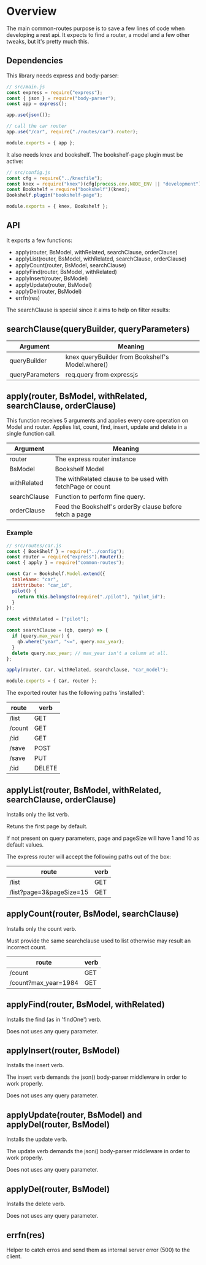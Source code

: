 # Overview

The main common-routes purpose is to save a few lines of code when developing
a rest api. It expects to find a router, a model and a few other tweaks, but
it's pretty much this.

## Dependencies

This library needs express and body-parser:

```javascript
// src/main.js
const express = require("express");
const { json } = require("body-parser");
const app = express();

app.use(json());

// call the car router
app.use("/car", require("./routes/car").router);

module.exports = { app };
```

It also needs knex and bookshelf. The bookshelf-page plugin must be active:

```javascript
// src/config.js
const cfg = require("../knexfile");
const knex = require("knex")(cfg[process.env.NODE_ENV || "development"]);
const Bookshelf = require("bookshelf")(knex);
Bookshelf.plugin("bookshelf-page");

module.exports = { knex, Bookshelf };
```

## API

It exports a few functions:

- apply(router, BsModel, withRelated, searchClause, orderClause)
- applyList(router, BsModel, withRelated, searchClause, orderClause)
- applyCount(router, BsModel, searchClause)
- applyFind(router, BsModel, withRelated)
- applyInsert(router, BsModel)
- applyUpdate(router, BsModel)
- applyDel(router, BsModel)
- errfn(res)

The searchClause is special since it aims to help on filter results:

## searchClause(queryBuilder, queryParameters)

| Argument        | Meaning                                          |
| --------------- | ------------------------------------------------ |
| queryBuilder    | knex queryBuilder from Bookshelf's Model.where() |
| queryParameters | req.query from expressjs                         |

## apply(router, BsModel, withRelated, searchClause, orderClause)

This function receives 5 arguments and applies every core operation on Model
and router. Applies list, count, find, insert, update and delete in a single
function call.

| Argument     | Meaning                                                   |
| ------------ | --------------------------------------------------------- |
| router       | The express router instance                               |
| BsModel      | Bookshelf Model                                           |
| withRelated  | The withRelated clause to be used with fetchPage or count |
| searchClause | Function to perform fine query.                           |
| orderClause  | Feed the Bookshelf's orderBy clause before fetch a page   |

### Example

```javascript
// src/routes/car.js
const { BookShelf } = require("../config");
const router = require("express").Router();
const { apply } = require("common-routes");

const Car = Bookshelf.Model.extend({
  tableName: "car",
  idAttribute: "car_id",
  pilot() {
    return this.belongsTo(require("./pilot"), "pilot_id");
  }
});

const withRelated = ["pilot"];

const searchClause = (qb, query) => {
  if (query.max_year) {
    qb.where("year", "<=", query.max_year);
  }
  delete query.max_year; // max_year isn't a column at all.
};

apply(router, Car, withRelated, searchclause, "car_model");

module.exports = { Car, router };
```

The exported router has the following paths 'installed':

| route  | verb   |
| ------ | ------ |
| /list  | GET    |
| /count | GET    |
| /:id   | GET    |
| /save  | POST   |
| /save  | PUT    |
| /:id   | DELETE |

## applyList(router, BsModel, withRelated, searchClause, orderClause)

Installs only the list verb.

Retuns the first page by default.

If not present on query parameters, page and pageSize will have 1 and 10 as
default values.

The express router will accept the following paths out of the box:

| route                    | verb |
| ------------------------ | ---- |
| /list                    | GET  |
| /list?page=3&pageSize=15 | GET  |

## applyCount(router, BsModel, searchClause)

Installs only the count verb.

Must provide the same searchclause used to list otherwise may result an 
incorrect count.

| route                | verb |
| -------------------- | ---- |
| /count               | GET  |
| /count?max_year=1984 | GET  |

## applyFind(router, BsModel, withRelated)

Installs the find (as in 'findOne') verb.

Does not uses any query parameter.

## applyInsert(router, BsModel)

Installs the insert verb.

The insert verb demands the json() body-parser middleware in order to work properly.

Does not uses any query parameter.

## applyUpdate(router, BsModel) and applyDel(router, BsModel)

Installs the update verb.

The update verb demands the json() body-parser middleware in order to work properly.

Does not uses any query parameter.

## applyDel(router, BsModel)

Installs the delete verb.

Does not uses any query parameter.

## errfn(res)

Helper to catch erros and send them as internal server error (500) to the client.

